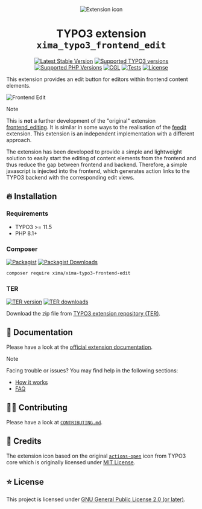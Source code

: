 <div align="center">

![Extension icon](Resources/Public/Icons/Extension.svg)

# TYPO3 extension `xima_typo3_frontend_edit`

[![Latest Stable Version](https://typo3-badges.dev/badge/xima_typo3_frontend_edit/version/shields.svg)](https://extensions.typo3.org/extension/xima_typo3_frontend_edit)
[![Supported TYPO3 versions](https://typo3-badges.dev/badge/xima_typo3_frontend_edit/typo3/shields.svg)](https://extensions.typo3.org/extension/xima_typo3_frontend_edit)
[![Supported PHP Versions](https://img.shields.io/packagist/dependency-v/xima/xima-typo3-frontend-edit/php?logo=php)](https://packagist.org/packages/xima/xima-typo3-frontend-edit)
[![CGL](https://img.shields.io/github/actions/workflow/status/xima-media/xima-typo3-frontend-edit/cgl.yml?label=cgl&logo=github)](https://github.com/xima-media/xima-typo3-frontend-edit/actions/workflows/cgl.yml)
[![Tests](https://img.shields.io/github/actions/workflow/status/xima-media/xima-typo3-frontend-edit/tests.yml?label=tests&logo=github)](https://github.com/xima-media/xima-typo3-frontend-edit/actions/workflows/tests.yml)
[![License](https://poser.pugx.org/xima/xima-typo3-frontend-edit/license)](LICENSE.md)

</div>

This extension provides an edit button for editors within frontend content elements.

![Frontend Edit](./Documentation/Images/frontendEdit.png)

> [!NOTE]
> This is **not** a further development of the "original" extension [frontend_editing](https://extensions.typo3.org/extension/frontend_editing). It is similar in some ways to the realisation of the [feedit](https://extensions.typo3.org/extension/feedit) extension. This extension is an independent implementation with a different approach.

The extension has been developed to provide a simple and lightweight solution to easily start the editing of content elements from the frontend and thus reduce the gap between frontend and backend. Therefore, a simple javascript is injected into the frontend, which generates action links to the TYPO3 backend with the corresponding edit views.

## 🔥 Installation

### Requirements

* TYPO3 >= 11.5
* PHP 8.1+

### Composer

[![Packagist](https://img.shields.io/packagist/v/xima/xima-typo3-frontend-edit?label=version&logo=packagist)](https://packagist.org/packages/xima/xima-typo3-frontend-edit)
[![Packagist Downloads](https://img.shields.io/packagist/dt/xima/xima-typo3-frontend-edit?color=brightgreen)](https://packagist.org/packages/xima/xima-typo3-frontend-edit)

``` bash
composer require xima/xima-typo3-frontend-edit
```

### TER

[![TER version](https://typo3-badges.dev/badge/xima_typo3_frontend_edit/version/shields.svg)](https://extensions.typo3.org/extension/xima_typo3_frontend_edit)
[![TER downloads](https://typo3-badges.dev/badge/xima_typo3_frontend_edit/downloads/shields.svg)](https://extensions.typo3.org/extension/xima_typo3_frontend_edit)

Download the zip file from [TYPO3 extension repository (TER)](https://extensions.typo3.org/extension/xima_typo3_frontend_edit).

## 📙 Documentation

Please have a look at the
[official extension documentation](https://docs.typo3.org/p/xima/xima-typo3-frontend-edit/main/en-us/Index.html).


> [!NOTE]
> Facing trouble or issues? You may find help in the following sections:
> - [How it works](https://docs.typo3.org/p/xima/xima-typo3-frontend-edit/main/en-us/HowItWorks/Index.html)
> - [FAQ](https://docs.typo3.org/p/xima/xima-typo3-frontend-edit/main/en-us/FAQ/Index.html)

## 🧑‍💻 Contributing

Please have a look at [`CONTRIBUTING.md`](CONTRIBUTING.md).

## 💎 Credits

The extension icon based on  the original
[`actions-open`](https://typo3.github.io/TYPO3.Icons/icons/actions/actions-open.html) icon from TYPO3 core which is 
originally licensed under [MIT License](https://github.com/TYPO3/TYPO3.Icons/blob/main/LICENSE).

## ⭐ License

This project is licensed
under [GNU General Public License 2.0 (or later)](LICENSE.md).
